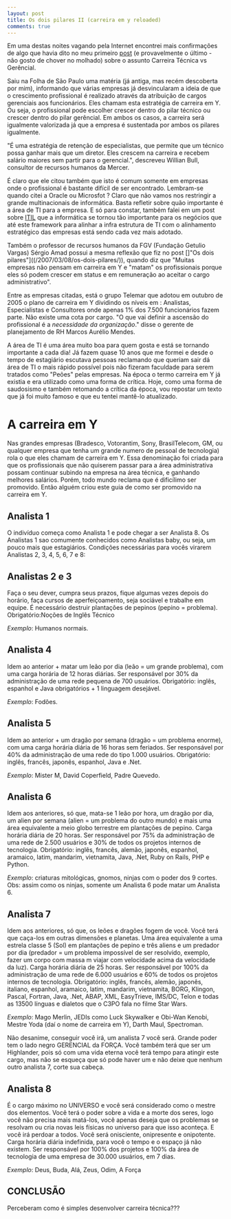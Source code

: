 ```yaml
---
layout: post
title: Os dois pilares II (carreira em y reloaded)
comments: true
---
```


Em uma destas noites vagando pela Internet encontrei mais confirmações de algo que havia dito no meu primeiro [post](/2007/03/08/os-dois-pilares/) (e provavelmente o último - não gosto de chover no molhado) sobre o assunto Carreira Técnica vs Gerêncial.


Saiu na Folha de São Paulo uma matéria (já antiga, mas recém descoberta por mim), informando que várias empresas já desvincularam a ideia de que o crescimento profissional é realizado através da atribuição de cargos gerenciais aos funcionários. Eles chamam esta estratégia de carreira em Y. Ou seja, o profissional pode escolher crescer dentro do pilar técnico ou crescer dentro do pilar gerêncial. Em ambos os casos, a carreira será igualmente valorizada já que a empresa é sustentada por ambos os pilares igualmente.


"É uma estratégia de retenção de especialistas, que permite que um técnico possa ganhar mais que um diretor. Eles crescem na carreira e recebem salário maiores sem partir para o gerencial.", descreveu Willian Bull, consultor de recursos humanos da Mercer.


É claro que ele citou também que isto é comum somente em empresas onde o profissional é bastante difícil de ser encontrado. Lembram-se quando citei a Oracle ou Microsfot ? Claro que não vamos nos restringir a grande multinacionais de informática. Basta refletir sobre quão importante é a área de TI para a empresa. E só para constar, também falei em um post sobre [ITIL](/2007/03/17/itil-como-diferencial/) que a informática se tornou tão importante para os negócios que até este framework para alinhar a infra estrutura de TI com o alinhamento estratégico das empresas está sendo cada vez mais adotado.


Também o professor de recursos humanos da FGV (Fundação Getulio Vargas) Sérgio Amad possui a mesma reflexão que fiz no post []"Os dois pilares"]((/2007/03/08/os-dois-pilares/)), quando diz que "Muitas empresas não pensam em carreira em Y e "matam" os profissionais porque eles só podem crescer em status e em remuneração ao aceitar o cargo administrativo".


Entre as empresas citadas, está o grupo Telemar que adotou em outubro de 2005 o plano de carreira em Y dividindo os níveis em : Analistas, Especialistas e Consultores onde apenas 1% dos 7.500 funcionários fazem parte. Não existe uma cota por cargo. "O que vai definir a ascensão do profissional é a *necessidade da organização*." disse o gerente de planejamento de RH Marcos Aurélio Mendes.


A área de TI é uma área muito boa para quem gosta e está se tornando importante a cada dia! Já fazem quase 10 anos que me formei e desde o tempo de estagiário escutava pessoas reclamando que queriam sair dá área de TI o mais rápido possível pois não fizeram faculdade para serem tratados como "Peões" pelas empresas. Na época o termo carreira em Y já existia e era utilizado como uma forma de crítica. Hoje, como uma forma de saudosismo e também retomando a crítica da época, vou repostar um texto que já foi muito famoso e que eu tentei mantê-lo atualizado.







A carreira em Y
===============


Nas grandes empresas (Bradesco, Votorantim, Sony, BrasilTelecom, GM, ou qualquer empresa que tenha um grande numero de pessoal de tecnologia) rola o que eles chamam de carreira em Y. Essa denominação foi criada para que
os profissionais que não quiserem passar para a área administrativa possam continuar subindo na empresa na área técnica, e ganhando melhores salários. Porém, todo mundo reclama que é dificílimo ser promovido. Então alguém
criou este guia de como ser promovido na carreira em Y.

Analista 1
-----------
O indivíduo começa como Analista 1 e pode chegar a ser Analista 8. Os Analistas 1 sao comumente conhecidos como Analistas baby, ou seja, um pouco mais que estagiários. Condições necessárias para vocês virarem Analistas 2, 3, 4, 5, 6, 7 e 8:

Analistas 2 e 3
----------------
Faça o seu dever, cumpra seus prazos, fique algumas vezes depois do horário, faça cursos de aperfeiçoamento, seja sociável e trabalhe em equipe. É necessário destruir plantações de pepinos (pepino = problema). 
Obrigatório:Noções de Inglês Técnico 

*Exemplo*: Humanos normais.

Analista 4
----------
Idem ao anterior + matar um leão por dia (leão = um grande problema), com uma carga horária de 12 horas diárias. Ser responsável por 30% da administração de uma rede pequena de 700 usuários.
Obrigatório: inglês, espanhol e Java obrigatórios + 1 linguagem desejável.

*Exemplo*: Fodões.

Analista 5
-----------
Idem ao anterior + um dragão por semana (dragão = um problema enorme), com uma carga horária diária de 16 horas sem feriados. Ser responsável por 40% da administração de uma rede do tipo 1.000 usuários.
Obrigatório: inglês, francês, japonês, espanhol, Java e .Net.

*Exemplo*: Mister M, David Coperfield, Padre Quevedo.

Analista 6
----------
Idem aos anteriores, só que, mata-se 1 leão por hora, um dragão por dia, um alien por semana (alien = um problema do outro mundo) e mais uma área equivalente a meio globo terrestre em plantações de pepino. Carga horária diária de 20 horas. Ser responsável por 75% da administração de uma rede de 2.500 usuários e 30% de todos os projetos internos de tecnologia.
Obrigatório: inglês, francês, alemão, japonês, espanhol, aramaico, latim, mandarim, vietnamita, Java, .Net, Ruby on Rails, PHP e Python.

*Exemplo*: criaturas mitológicas, gnomos, ninjas com o poder dos 9 cortes.
Obs: assim como os ninjas, somente um Analista 6 pode matar um Analista 6.

Analista 7
-----------
Idem aos anteriores, só que, os leões e dragões fogem de você. Você terá que caça-los em outras dimensões e planetas. Uma área equivalente a uma estrela classe 5 (Sol) em plantações de pepino e três aliens e um predador por dia (predador = um problema impossível de ser resolvido, exemplo, fazer um corpo com massa m viajar com velocidade acima da velocidade da luz). Carga horária diária de 25 horas. Ser responsável por 100% da administração de uma rede de 6.000 usuários e 60% de todos os projetos internos de tecnologia.
Obrigatório: inglês, francês, alemão, japonês, italiano, espanhol, aramaico, latim, mandarim, vietnamita, BORG, Klingon, Pascal, Fortran, Java, .Net, ABAP, XML, EasyTrieve, IMS/DC, Telon e todas as 13500 línguas e dialetos que o C3PO fala no filme Star Wars.

*Exemplo*: Mago Merlin, JEDIs como Luck Skywalker e Obi-Wan Kenobi, Mestre Yoda (daí o nome de carreira em Y), Darth Maul, Spectroman.

Não desanime, conseguir você irá, um analista 7 você será. Grande poder tem o lado negro GERENCIAL da FORÇA. Você também terá que ser um Highlander, pois só com uma vida eterna você terá tempo para atingir este cargo, mas não se esqueça que só pode haver um e não deixe que nenhum outro analista 7, corte sua cabeça.

Analista 8
-----------
É o cargo máximo no UNIVERSO e você será considerado como o mestre dos elementos. Você terá o poder sobre a vida e a morte dos seres, logo você não precisa mais matá-los, você apenas deseja que os problemas se resolvam ou cria novas leis físicas no universo para que isso aconteça. E você irá perdoar a todos. Você será onisciente, onipresente e onipotente. Carga horária diária indefinida, para você o tempo e o espaço já não existem. Ser responsável por 100% dos projetos e 100% da área de tecnologia de uma empresa de 30.000 usuários, em 7 dias.

*Exemplo*: Deus, Buda, Alá, Zeus, Odim, A Força

CONCLUSÃO
---------

Perceberam como é simples desenvolver carreira técnica???